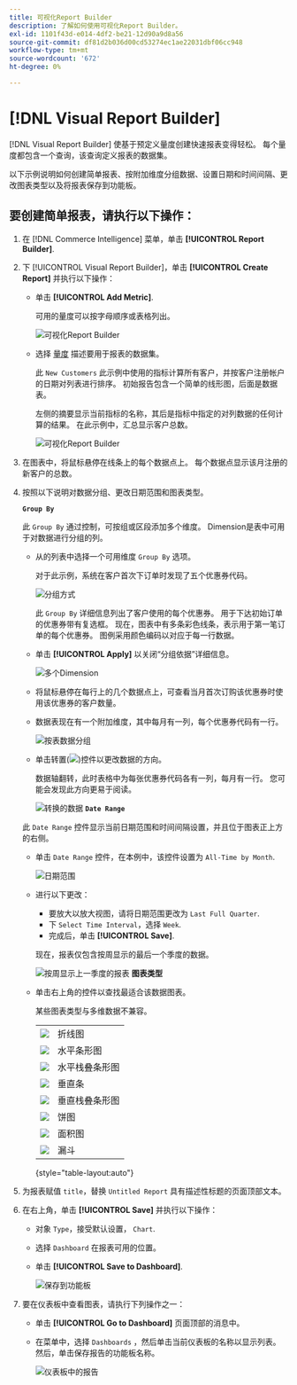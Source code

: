 ```yaml
---
title: 可视化Report Builder
description: 了解如何使用可视化Report Builder。
exl-id: 1101f43d-e014-4df2-be21-12d90a9d8a56
source-git-commit: df81d2b036d00cd53274ec1ae22031dbf06cc948
workflow-type: tm+mt
source-wordcount: '672'
ht-degree: 0%

---
```


# [!DNL Visual Report Builder]

[!DNL Visual Report Builder] 使基于预定义量度创建快速报表变得轻松。 每个量度都包含一个查询，该查询定义报表的数据集。

以下示例说明如何创建简单报表、按附加维度分组数据、设置日期和时间间隔、更改图表类型以及将报表保存到功能板。

## 要创建简单报表，请执行以下操作：

1. 在 [!DNL Commerce Intelligence] 菜单，单击 **[!UICONTROL Report Builder]**.

1. 下 [!UICONTROL Visual Report Builder]，单击 **[!UICONTROL Create Report]** 并执行以下操作：

   * 单击 **[!UICONTROL Add Metric]**.

      可用的量度可以按字母顺序或表格列出。

      ![可视化Report Builder](../../assets/magento-bi-visual-report-builder-add-metric.png)

   * 选择 [量度](../../data-user/reports/ess-manage-data-metrics.md) 描述要用于报表的数据集。

      此 `New Customers` 此示例中使用的指标计算所有客户，并按客户注册帐户的日期对列表进行排序。 初始报告包含一个简单的线形图，后面是数据表。

      左侧的摘要显示当前指标的名称，其后是指标中指定的对列数据的任何计算的结果。 在此示例中，汇总显示客户总数。

      ![可视化Report Builder](../../assets/magento-bi-report-builder-untitled.png)

1. 在图表中，将鼠标悬停在线条上的每个数据点上。 每个数据点显示该月注册的新客户的总数。

1. 按照以下说明对数据分组、更改日期范围和图表类型。

   **`Group By`**

   此 `Group By` 通过控制，可按组或区段添加多个维度。 Dimension是表中可用于对数据进行分组的列。

   * 从的列表中选择一个可用维度 `Group By` 选项。

      对于此示例，系统在客户首次下订单时发现了五个优惠券代码。

      ![分组方式](../../assets/magento-bi-report-builder-group-by-dimensions.png)

      此 `Group By` 详细信息列出了客户使用的每个优惠券。 用于下达初始订单的优惠券带有复选框。 现在，图表中有多条彩色线条，表示用于第一笔订单的每个优惠券。 图例采用颜色编码以对应于每一行数据。

   * 单击 **[!UICONTROL Apply]** 以关闭“分组依据”详细信息。

      ![多个Dimension](../../assets/magento-bi-report-builder-group-by-dimension-detail.png)

   * 将鼠标悬停在每行上的几个数据点上，可查看当月首次订购该优惠券时使用该优惠券的客户数量。

   * 数据表现在有一个附加维度，其中每月有一列，每个优惠券代码有一行。

      ![按表数据分组](../../assets/magento-bi-report-builder-group-by-table-data.png)

   * 单击转置(![](../../assets/magento-bi-btn-transpose.png))控件以更改数据的方向。

      数据轴翻转，此时表格中为每张优惠券代码各有一列，每月有一行。 您可能会发现此方向更易于阅读。

      ![转换的数据](../../assets/magento-bi-report-builder-group-by-table-data-transposed.png)
   **`Date Range`**

   此 `Date Range` 控件显示当前日期范围和时间间隔设置，并且位于图表正上方的右侧。

   * 单击 `Date Range` 控件，在本例中，该控件设置为 `All-Time by Month`.

      ![日期范围](../../assets/magento-bi-report-builder-date-range.png)

   * 进行以下更改：

      * 要放大以放大视图，请将日期范围更改为 `Last Full Quarter`.
      * 下 `Select Time Interval`，选择 `Week`.
      * 完成后，单击 **[!UICONTROL Save]**.

      现在，报表仅包含按周显示的最后一个季度的数据。

      ![按周显示上一季度的报表](../../assets/magento-bi-report-builder-date-range-quarter-by-week-chart.png)
   **图表类型**

   * 单击右上角的控件以查找最适合该数据图表。

      某些图表类型与多维数据不兼容。

      |  |  |
      |-----|-----|
      | ![](../../assets/magento-bi-btn-chart-line.png) | 折线图 |
      | ![](../../assets/magento-bi-btn-chart-horz-bar.png) | 水平条形图 |
      | ![](../../assets/magento-bi-btn-chart-horz-stacked-bar.png) | 水平栈叠条形图 |
      | ![](../../assets/magento-bi-btn-chart-vert-bar.png) | 垂直条 |
      | ![](../../assets/magento-bi-btn-chart-vert-stacked-bar.png) | 垂直栈叠条形图 |
      | ![](../../assets/magento-bi-btn-chart-pie.png) | 饼图 |
      | ![](../../assets/magento-bi-btn-chart-area.png) | 面积图 |
      | ![](../../assets/magento-bi-btn-chart-funnel.png) | 漏斗 |

      {style="table-layout:auto"}




1. 为报表赋值 `title`，替换 `Untitled Report` 具有描述性标题的页面顶部文本。

1. 在右上角，单击 **[!UICONTROL Save]** 并执行以下操作：

   * 对象 `Type`，接受默认设置， `Chart`.

   * 选择 `Dashboard` 在报表可用的位置。

   * 单击 **[!UICONTROL Save to Dashboard]**.

      ![保存到功能板](../../assets/magento-bi-report-builder-save-to-dashboard.png)

1. 要在仪表板中查看图表，请执行下列操作之一：

   * 单击 **[!UICONTROL Go to Dashboard]** 页面顶部的消息中。

   * 在菜单中，选择 `Dashboards` ，然后单击当前仪表板的名称以显示列表。 然后，单击保存报告的功能板名称。

      ![仪表板中的报告](../../assets/magento-bi-report-builder-my-dashboard.png)
